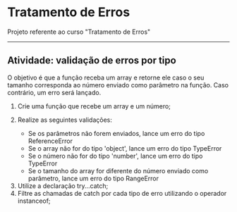# Tratamento de Erros

Projeto referente ao curso "Tratamento de Erros" 
___
## Atividade: validação de erros por tipo

O objetivo é que a função receba um array e retorne ele caso o seu tamanho corresponda ao número enviado como parâmetro na função. Caso contrário, um erro será lançado.

1. Crie uma função que recebe um array e um número;<p>
2. Realize as seguintes validações: <p>
    - Se os parâmetros não forem enviados, lance um erro do tipo ReferenceError
    - Se o array não for do tipo 'object', lance um erro do tipo TypeError
    - Se o número não for do tipo 'number', lance um erro do tipo TypeError
    - Se o tamanho do array for diferente do número enviado como parâmetro, lance um erro do tipo RangeError
3. Utilize a declaração try...catch;
4. Filtre as chamadas de catch por cada tipo de erro utilizando o operador instanceof;
